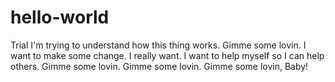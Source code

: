 # hello-world
Trial
I'm trying to understand how this thing works. 
Gimme some lovin.
I want to make some change. I really want.
I want to help myself so I can help others.
Gimme some lovin.
Gimme some lovin.
Gimme some lovin, Baby!

